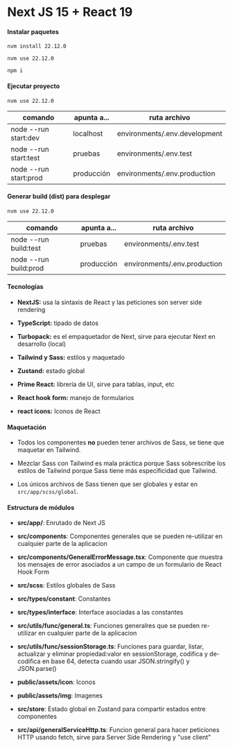 # Next JS 15 + React 19

#### Instalar paquetes

```console
nvm install 22.12.0
```

```console
nvm use 22.12.0
```

```console
npm i
```

#### Ejecutar proyecto

```console
nvm use 22.12.0
```

comando | apunta a... | ruta archivo
------------ | ------------- | -------------
node --run start:dev | localhost | environments/.env.development
node --run start:test | pruebas | environments/.env.test
node --run start:prod | producción | environments/.env.production

#### Generar build (dist) para desplegar

```console
nvm use 22.12.0
```

comando | apunta a... | ruta archivo
------------ | ------------- | -------------
node --run build:test | pruebas | environments/.env.test
node --run build:prod | producción | environments/.env.production

#### Tecnologías

* **NextJS:** usa la sintaxis de React y las peticiones son server side rendering

* **TypeScript:** tipado de datos

* **Turbopack:** es el empaquetador de Next, sirve para ejecutar Next en desarrollo (local)

* **Tailwind y Sass:** estilos y maquetado

* **Zustand:** estado global

* **Prime React:** librería de UI, sirve para tablas, input, etc

* **React hook form:** manejo de formularios

* **react icons:** Iconos de React

#### Maquetación
* Todos los componentes **no** pueden tener archivos de Sass, se tiene que maquetar en Tailwind.

* Mezclar Sass con Tailwind es mala práctica porque Sass sobrescribe los estilos de Tailwind porque Sass tiene más especificidad que Tailwind.

* Los únicos archivos de Sass tienen que ser globales y estar en ```src/app/scss/global```.

#### Estructura de módulos
* **src/app/**: Enrutado de Next JS

* **src/components**: Componentes generales que se pueden re-utilizar en cualquier parte de la aplicacion

* **src/components/GeneralErrorMessage.tsx**: Componente que muestra los mensajes de error asociados a un campo de un formulario de React Hook Form

* **src/scss**: Estilos globales de Sass

* **src/types/constant**: Constantes

* **src/types/interface**: Interface asociadas a las constantes

* **src/utils/func/general.ts**: Funciones generalres que se pueden re-utilizar en cualquier parte de la aplicacion

* **src/utils/func/sessionStorage.ts**: Funciones para guardar, listar, actualizar y eliminar propiedad:valor en sessionStorage, codifica y de-codifica en base 64, detecta cuando usar JSON.stringify() y JSON.parse()

* **public/assets/icon**: Iconos

* **public/assets/img**: Imagenes

* **src/store**: Estado global en Zustand para compartir estados entre componentes

* **src/api/generalServiceHttp.ts**: Funcion general para hacer peticiones HTTP usando fetch, sirve para Server Side Rendering y "use client"